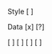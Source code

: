 Style
[ ] <!-- TODO: Change the url slugs to name instead of id -->

Data
[x] <!-- TODO: instead of paid - true or false; do status - cancelled, paid -->
[?] <!-- TODO: if the order has been cancelled send a patch to reflect such -->

<!-- BUG: if the user navigates away from the checkout page by any means other than clicking the stripe back button, the query params don't get updated and therefore another medthod to chnage the order status must be implemeneted -->

[ ] <!-- TODO: Add functionality to delete cancelled orders -->
[ ] <!-- TDOD: add ability to adjust items in cart quantity -->
[ ] <!-- TODO: create a static list of sizes and remove the sizes page -->
[ ] <!-- TODO: add variants api for products -->
